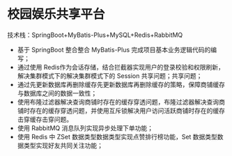 # 校园娱乐共享平台

技术栈：SpringBoot+MyBatis-Plus+MySQL+Redis+RabbitMQ

- 基于 SpringBoot 整合整合 MyBatis-Plus 完成项目基本业务逻辑代码的编写；
- 通过使用 Redis作为会话存储，结合拦截器实现用户的登录校验和权限刷新，解决集群模式下的解决集群模式下的 Session 共享问题；共享问题；
- 通过先更新数据库再删除缓存先更新数据库再删除缓存的策略，保障商铺缓存与数据库之间的数据一致性；
- 使用布隆过滤器解决查询商铺时存在的缓存穿透问题，布隆过滤器解决查询商铺时存在的缓存穿透问题，并使用互斥锁解决用户访问活跃商铺时存在的缓存击穿缓存击穿问题。
- 使用 RabbitMQ 消息队列实现异步处理下单功能；
- 使用 Redis 中 ZSet 数据类型数据类型实现点赞排行榜功能，Set 数据类型数据类型实现好友共同关注功能；
